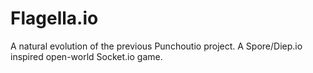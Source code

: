 # Flagella.io
A natural evolution of the previous Punchoutio project. A Spore/Diep.io inspired open-world Socket.io game.
